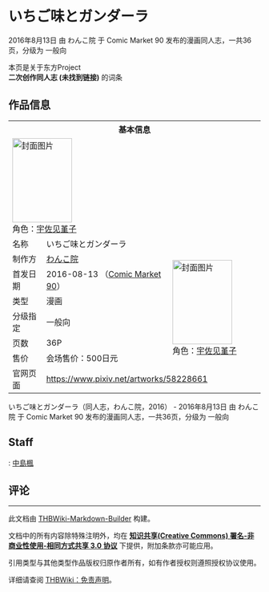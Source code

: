 # いちご味とガンダーラ

<!-- source html: G:\repos\THBWiki-Markdown-Builder\THBWikiMarkdown\Temp\main\2\2b\ns0%3A%E3%81%84%E3%81%A1%E3%81%94%E5%91%B3%E3%81%A8%E3%82%AC%E3%83%B3%E3%83%80%E3%83%BC%E3%83%A9.html -->

2016年8月13日 由 わんこ院 于 Comic Market 90 发布的漫画同人志，一共36页，分级为 一般向

本页是关于东方Project  
 **二次创作同人志 (未找到链接)** 的词条
## 作品信息

<table><tbody><tr><th colspan="3">基本信息</th></tr><tr><td class="cover-artwork-mobile" colspan="2"><a href="./文件-いちご味とガンダーラ封面.jpg.md" class="image" title="封面图片"><img alt="封面图片" src="https://upload.thwiki.cc/thumb/e/ee/%E3%81%84%E3%81%A1%E3%81%94%E5%91%B3%E3%81%A8%E3%82%AC%E3%83%B3%E3%83%80%E3%83%BC%E3%83%A9%E5%B0%81%E9%9D%A2.jpg/119px-%E3%81%84%E3%81%A1%E3%81%94%E5%91%B3%E3%81%A8%E3%82%AC%E3%83%B3%E3%83%80%E3%83%BC%E3%83%A9%E5%B0%81%E9%9D%A2.jpg" decoding="async" loading="lazy" width="119" height="168" srcset="https://upload.thwiki.cc/thumb/e/ee/%E3%81%84%E3%81%A1%E3%81%94%E5%91%B3%E3%81%A8%E3%82%AC%E3%83%B3%E3%83%80%E3%83%BC%E3%83%A9%E5%B0%81%E9%9D%A2.jpg/178px-%E3%81%84%E3%81%A1%E3%81%94%E5%91%B3%E3%81%A8%E3%82%AC%E3%83%B3%E3%83%80%E3%83%BC%E3%83%A9%E5%B0%81%E9%9D%A2.jpg 1.5x, https://upload.thwiki.cc/thumb/e/ee/%E3%81%84%E3%81%A1%E3%81%94%E5%91%B3%E3%81%A8%E3%82%AC%E3%83%B3%E3%83%80%E3%83%BC%E3%83%A9%E5%B0%81%E9%9D%A2.jpg/238px-%E3%81%84%E3%81%A1%E3%81%94%E5%91%B3%E3%81%A8%E3%82%AC%E3%83%B3%E3%83%80%E3%83%BC%E3%83%A9%E5%B0%81%E9%9D%A2.jpg 2x" data-file-width="600" data-file-height="847"></a><div class="cover-char">角色：<a href="./宇佐见堇子.md" title="宇佐见堇子">宇佐见堇子</a></div></td>
</tr><tr><td class="label">名称</td><td colspan="2"> いちご味とガンダーラ </td></tr><tr><td class="label">制作方</td><td><a href="./わんこ院.md" title="わんこ院">わんこ院</a></td><td class="cover-artwork" rowspan="6" style="min-width:168px;"><a href="./文件-いちご味とガンダーラ封面.jpg.md" class="image" title="封面图片"><img alt="封面图片" src="https://upload.thwiki.cc/thumb/e/ee/%E3%81%84%E3%81%A1%E3%81%94%E5%91%B3%E3%81%A8%E3%82%AC%E3%83%B3%E3%83%80%E3%83%BC%E3%83%A9%E5%B0%81%E9%9D%A2.jpg/119px-%E3%81%84%E3%81%A1%E3%81%94%E5%91%B3%E3%81%A8%E3%82%AC%E3%83%B3%E3%83%80%E3%83%BC%E3%83%A9%E5%B0%81%E9%9D%A2.jpg" decoding="async" loading="lazy" width="119" height="168" srcset="https://upload.thwiki.cc/thumb/e/ee/%E3%81%84%E3%81%A1%E3%81%94%E5%91%B3%E3%81%A8%E3%82%AC%E3%83%B3%E3%83%80%E3%83%BC%E3%83%A9%E5%B0%81%E9%9D%A2.jpg/178px-%E3%81%84%E3%81%A1%E3%81%94%E5%91%B3%E3%81%A8%E3%82%AC%E3%83%B3%E3%83%80%E3%83%BC%E3%83%A9%E5%B0%81%E9%9D%A2.jpg 1.5x, https://upload.thwiki.cc/thumb/e/ee/%E3%81%84%E3%81%A1%E3%81%94%E5%91%B3%E3%81%A8%E3%82%AC%E3%83%B3%E3%83%80%E3%83%BC%E3%83%A9%E5%B0%81%E9%9D%A2.jpg/238px-%E3%81%84%E3%81%A1%E3%81%94%E5%91%B3%E3%81%A8%E3%82%AC%E3%83%B3%E3%83%80%E3%83%BC%E3%83%A9%E5%B0%81%E9%9D%A2.jpg 2x" data-file-width="600" data-file-height="847"></a><div class="cover-char">角色：<a href="./宇佐见堇子.md" title="宇佐见堇子">宇佐见堇子</a></div></td>
</tr><tr><td class="label">首发日期</td><td>2016-08-13&#160;（<a href="/展会作品列表?e=Comic+Market%2390">Comic Market 90</a>）</td></tr><tr><td class="label">类型</td><td>漫画</td></tr><tr><td class="label">分级指定</td><td>一般向</td></tr><tr><td class="label">页数</td><td>36P</td></tr><tr><td class="label">售价</td><td>会场售价：500日元</td></tr>
<tr><td class="label">官网页面</td><td colspan="2"><a rel="nofollow" class="external free" href="https://www.pixiv.net/artworks/58228661">https://www.pixiv.net/artworks/58228661</a></td></tr></tbody></table>

いちご味とガンダーラ（同人志，わんこ院，2016） - 2016年8月13日 由 わんこ院 于 Comic Market 90 发布的漫画同人志，一共36页，分级为 一般向
## Staff
: [中島楓](./中島楓.md)

## 评论




---

此文档由 [THBWiki-Markdown-Builder](https://github.com/Delsin-Yu/THBWiki-Markdown-Builder) 构建。

文档中的所有内容除特殊注明外，均在 [**知识共享(Creative Commons) 署名-非商业性使用-相同方式共享 3.0 协议**](https://creativecommons.org/licenses/by-sa/3.0/deed.zh-hans) 下提供，附加条款亦可能应用。

引用类型与其他类型作品版权归原作者所有，如有作者授权则遵照授权协议使用。

详细请查阅 [THBWiki：免责声明](https://thbwiki.cc/THBWiki:%E5%85%8D%E8%B4%A3%E5%A3%B0%E6%98%8E)。

